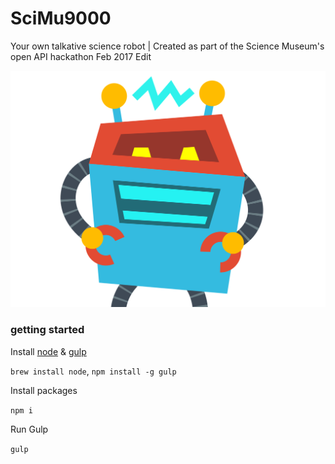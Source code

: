 # SciMu9000

Your own talkative science robot | Created as part of the Science Museum's open API hackathon Feb 2017 Edit

![SciMu9000](https://raw.githubusercontent.com/markdurrant/SciMu9000/master/src/img/sci-mu-landscape.svg)

### getting started

Install [node](http://nodejs.org/) & [gulp](http://gulpjs.com/)

`brew install node`, `npm install -g gulp`

Install packages

`npm i`

Run Gulp

`gulp`
